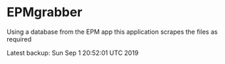 # EPMgrabber
Using a database from the EPM app this application scrapes the files as required


Latest backup: Sun Sep 1 20:52:01 UTC 2019
